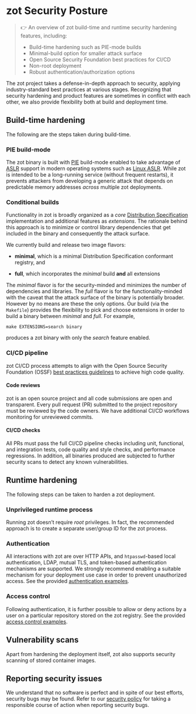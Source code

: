 # zot Security Posture

> :point_right: An overview of zot build-time and runtime security hardening features, including:
>
> -   Build-time hardening such as PIE-mode builds
> -   Minimal-build option for smaller attack surface
> -   Open Source Security Foundation best practices for CI/CD
> -   Non-root deployment
> -   Robust authentication/authorization options


The zot project takes a defense-in-depth approach to security, applying industry-standard best practices at various stages. Recognizing that security hardening and product features are sometimes in conflict with each other, we also provide flexibility both at build and deployment time.

## Build-time hardening

The following are the steps taken during build-time.

### PIE build-mode

The zot binary is built with [PIE](https://en.wikipedia.org/wiki/Position-independent_code) build-mode enabled to take advantage of [ASLR](https://en.wikipedia.org/wiki/Address_space_layout_randomization) support in modern operating systems such as [Linux ASLR](https://lwn.net/Articles/569635/). While zot is intended to be a long-running service (without frequent restarts), it prevents attackers from developing a generic attack that depends on predictable memory addresses *across* multiple zot deployments.

### Conditional builds

Functionality in zot is broadly organized as a *core* [Distribution Specification](https://github.com/opencontainers/distribution-spec) implementation and additional features as *extensions*. The rationale behind this approach is to minimize or control library dependencies that get included in the binary and consequently the attack surface.

We currently build and release two image flavors:

-   **minimal**, which is a minimal Distribution Specification
    conformant registry, and

-   **full**, which incorporates the *minimal* build **and** all
    extensions

The *minimal* flavor is for the security-minded and minimizes the number of dependencies and libraries. The *full* flavor is for the functionality-minded with the caveat that the attack surface of the binary is potentially broader. However by no means are these the only options. Our build (via the `Makefile`) provides the flexibility to pick and choose extensions in order to build a binary between *minimal* and *full*. For example,

`make EXTENSIONS=search binary`

produces a zot binary with only the *search* feature enabled.

### CI/CD pipeline

zot CI/CD process attempts to align with the Open Source Security Foundation (OSSF) [best practices guidelines](https://bestpractices.coreinfrastructure.org/en) to achieve high code quality.

#### Code reviews

zot is an open source project and all code submissions are open and transparent. Every pull request (PR) submitted to the project repository must be reviewed by the code owners. We have additional CI/CD workflows monitoring for unreviewed commits.

#### CI/CD checks

All PRs must pass the full CI/CD pipeline checks including unit, functional, and integration tests, code quality and style checks, and performance regressions. In addition, all binaries produced are subjected to further security scans to detect any known vulnerabilities.

## Runtime hardening

The following steps can be taken to harden a zot deployment.

### Unprivileged runtime process

Running zot doesn’t require *root* privileges. In fact, the recommended approach is to create a separate user/group ID for the zot process.

### Authentication

All interactions with zot are over HTTP APIs, and `htpasswd`-based local authentication, LDAP, mutual TLS, and token-based authentication mechanisms are supported. We strongly recommend enabling a suitable mechanism for your deployment use case in order to prevent unauthorized access. See the provided [authentication examples](https://github.com/project-zot/zot/tree/main/examples).

### Access control

Following authentication, it is further possible to allow or deny actions by a user on a particular repository stored on the zot registry. See the provided [access control examples](https://github.com/project-zot/zot/tree/main/examples).

## Vulnerability scans

Apart from hardening the deployment itself, zot also supports security
scanning of stored container images.

## Reporting security issues

We understand that no software is perfect and in spite of our best efforts, security bugs may be found. Refer to our [security policy](https://github.com/project-zot/zot/blob/main/SECURITY.md) for taking a responsible course of action when reporting security bugs.
